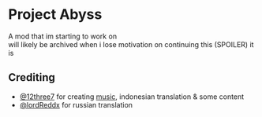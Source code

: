 # Project Abyss
A mod that im starting to work on
<br> will likely be archived when i lose motivation on continuing this (SPOILER) it is

## Crediting
- [@12three7](https://github.com/12three7) for creating [music](https://github.com/12three7/ProjectAbyssMusic), indonesian translation & some content
- [@lordReddx](https://github.com/lordReddx) for russian translation
